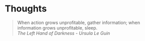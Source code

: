 # Thoughts

> When action grows unprofitable, gather information; when information grows unprofitable, sleep.  
> *The Left Hand of Darkness - Ursula Le Guin*
